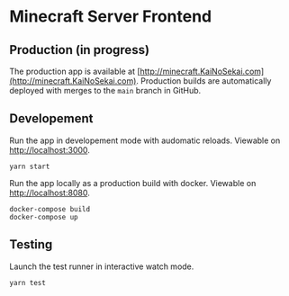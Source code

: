 # Minecraft Server Frontend

## Production (in progress)

The production app is available at [http://minecraft.KaiNoSekai.com](http://minecraft.KaiNoSekai.com). Production builds are automatically deployed with merges to the `main` branch in GitHub.

## Developement

Run the app in developement mode with audomatic reloads. Viewable on [http://localhost:3000](http://localhost:3000).
```
yarn start
```

Run the app locally as a production build  with docker. Viewable on [http://localhost:8080](http://localhost:3000).

```
docker-compose build
docker-compose up
```

## Testing

Launch the test runner in interactive watch mode.
```
yarn test
```

